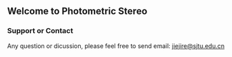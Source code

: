 ## Welcome to Photometric Stereo


### Support or Contact
Any question or dicussion, please feel free to send email: [jiejire@sjtu.edu.cn](jiejiren(AT)sjtu(DOT)edu(DOT)cn)

